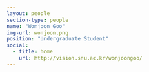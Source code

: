```yaml
---
layout: people
section-type: people
name: "Wonjoon Goo"
img-url: wonjoon.png
position: "Undergraduate Student"
social:
  - title: home
    url: http://vision.snu.ac.kr/wonjoongoo/
---
```

